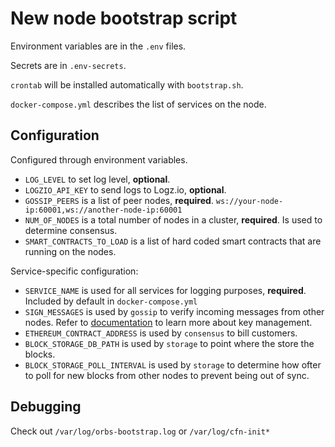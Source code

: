 # New node bootstrap script

Environment variables are in the `.env` files.

Secrets are in `.env-secrets`.

`crontab` will be installed automatically with `bootstrap.sh`.

`docker-compose.yml` describes the list of services on the node.

## Configuration

Configured through environment variables.

* `LOG_LEVEL` to set log level, **optional**.
* `LOGZIO_API_KEY` to send logs to Logz.io, **optional**.
* `GOSSIP_PEERS` is a list of peer nodes, **required**. `ws://your-node-ip:60001,ws://another-node-ip:60001`
* `NUM_OF_NODES` is a total number of nodes in a cluster, **required**. Is used to determine consensus.
* `SMART_CONTRACTS_TO_LOAD` is a list of hard coded smart contracts that are running on the nodes.

Service-specific configuration:

* `SERVICE_NAME` is used for all services for logging purposes, **required**. Included by default in `docker-compose.yml`
* `SIGN_MESSAGES` is used by `gossip` to verify incoming messages from other nodes. Refer to [documentation](../README.md) to learn more about key management.
* `ETHEREUM_CONTRACT_ADDRESS` is used by `consensus` to bill customers.
* `BLOCK_STORAGE_DB_PATH` is used by `storage` to point where the store the blocks.
* `BLOCK_STORAGE_POLL_INTERVAL` is used by `storage` to determine how ofter to poll for new blocks from other nodes to prevent being out of sync.

## Debugging

Check out `/var/log/orbs-bootstrap.log` or `/var/log/cfn-init*`
